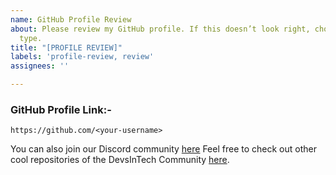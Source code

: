 ```yaml
---
name: GitHub Profile Review
about: Please review my GitHub profile. If this doesn’t look right, choose a different
  type.
title: "[PROFILE REVIEW]"
labels: 'profile-review, review'
assignees: ''

---
```


### GitHub Profile Link:- 
`https://github.com/<your-username>`

You can also join our Discord community [here](https://discord.gg/g7FmxB9uZp)
Feel free to check out other cool repositories of the DevsInTech Community [here](https://github.com/devs-in-tech).

